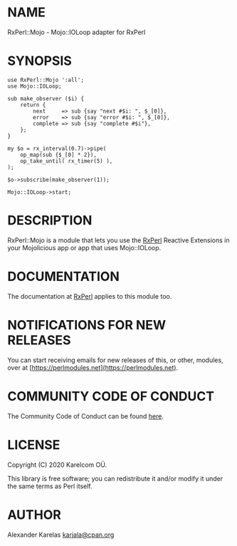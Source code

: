 # NAME

RxPerl::Mojo - Mojo::IOLoop adapter for RxPerl

# SYNOPSIS

    use RxPerl::Mojo ':all';
    use Mojo::IOLoop;

    sub make_observer ($i) {
        return {
            next     => sub {say "next #$i: ", $_[0]},
            error    => sub {say "error #$i: ", $_[0]},
            complete => sub {say "complete #$i"},
        };
    }

    my $o = rx_interval(0.7)->pipe(
        op_map(sub {$_[0] * 2}),
        op_take_until( rx_timer(5) ),
    );

    $o->subscribe(make_observer(1));

    Mojo::IOLoop->start;

# DESCRIPTION

RxPerl::Mojo is a module that lets you use the [RxPerl](https://metacpan.org/pod/RxPerl) Reactive Extensions in your Mojolicious app
or app that uses Mojo::IOLoop.

# DOCUMENTATION

The documentation at [RxPerl](https://metacpan.org/pod/RxPerl) applies to this module too.

# NOTIFICATIONS FOR NEW RELEASES

You can start receiving emails for new releases of this, or other, modules, over at [https://perlmodules.net](https://perlmodules.net).

# COMMUNITY CODE OF CONDUCT

The Community Code of Conduct can be found [here](https://metacpan.org/pod/RxPerl%3A%3AMojo%3A%3ACodeOfConduct).

# LICENSE

Copyright (C) 2020 Karelcom OÜ.

This library is free software; you can redistribute it and/or modify
it under the same terms as Perl itself.

# AUTHOR

Alexander Karelas <karjala@cpan.org>
